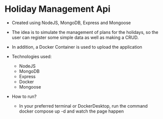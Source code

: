 # Holiday Management Api 

* Created using NodeJS, MongoDB, Express and Mongoose
* The idea is to simulate the management of plans for the holidays, so the user can register some simple data as well as making a CRUD.
* In addition, a Docker Container is used to upload the application

* Technologies used:
  * NodeJS
  * MongoDB
  * Express
  * Docker
  * Mongoose  

* How to run?
  * In your preferred terminal or DockerDesktop, run the command docker compose up -d and watch the page happen
